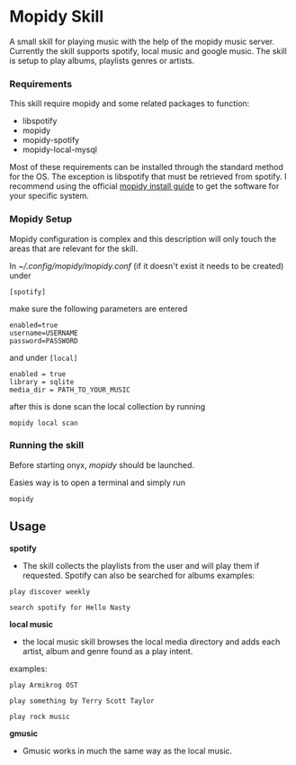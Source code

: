 Mopidy Skill
=====================

A small skill for playing music with the help of the mopidy music server. Currently the skill supports spotify, local music and google music. The skill is setup to play albums, playlists genres or artists.

### Requirements

This skill require mopidy and some related packages to function:

- libspotify
- mopidy
- mopidy-spotify
- mopidy-local-mysql

Most of these requirements can be installed through the standard method for the OS. The exception is libspotify that must be retrieved from spotify. I recommend using the official [mopidy install guide](https://docs.mopidy.com/en/latest/installation/) to get the software for your specific system.



### Mopidy Setup

Mopidy configuration is complex and this description will only touch the areas that are relevant for the skill.

In *~/.config/mopidy/mopidy.conf* (if it doesn't exist it needs to be created) under

`[spotify] `

make sure the following parameters are entered

```
enabled=true
username=USERNAME
password=PASSWORD
```

and under
` [local] `

```
enabled = true
library = sqlite
media_dir = PATH_TO_YOUR_MUSIC
```

after this is done scan the local collection by running

` mopidy local scan `



### Running the skill

Before starting onyx, *mopidy* should be launched.

Easies way is to open a terminal and simply run

```
mopidy
```

## Usage

**spotify**
- The skill collects the playlists from the user and will play them if requested. Spotify can also be searched for albums
examples:

`play discover weekly`

`search spotify for Hello Nasty`

**local music**
- the local music skill browses the local media directory and adds each artist, album and genre found as a play intent.

examples:

`play Armikrog OST`

`play something by Terry Scott Taylor`

`play rock music`

**gmusic**
- Gmusic works in much the same way as the local music.
